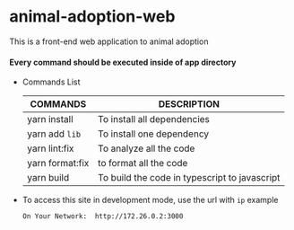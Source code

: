# animal-adoption-web
This is a front-end web application to animal adoption

#### Every command should be executed inside of app directory
* Commands List

  | COMMANDS             | DESCRIPTION                                                  |
    |--------------------- | -----------------------------------------------------------|
  | yarn install    | To install all dependencies                           |
  | yarn add `lib`  | To install one dependency                             |
  | yarn lint:fix   | To analyze all the code                                  |
  | yarn format:fix | to format all the code                                  |
  | yarn build      | To build the code in typescript to javascript      |

* To access this site in development mode, use the url with `ip` example

    ```bash
    On Your Network:  http://172.26.0.2:3000
    ```
